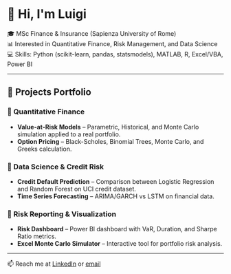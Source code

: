# 👋 Hi, I'm Luigi

🎓 MSc Finance & Insurance (Sapienza University of Rome)  
📊 Interested in Quantitative Finance, Risk Management, and Data Science  
💻 Skills: Python (scikit-learn, pandas, statsmodels), MATLAB, R, Excel/VBA, Power BI  

---

## 🚀 Projects Portfolio

### 🔹 Quantitative Finance
- **Value-at-Risk Models** – Parametric, Historical, and Monte Carlo simulation applied to a real portfolio.  
- **Option Pricing** – Black-Scholes, Binomial Trees, Monte Carlo, and Greeks calculation.  

### 🔹 Data Science & Credit Risk
- **Credit Default Prediction** – Comparison between Logistic Regression and Random Forest on UCI credit dataset.  
- **Time Series Forecasting** – ARIMA/GARCH vs LSTM on financial data.  

### 🔹 Risk Reporting & Visualization
- **Risk Dashboard** – Power BI dashboard with VaR, Duration, and Sharpe Ratio metrics.  
- **Excel Monte Carlo Simulator** – Interactive tool for portfolio risk analysis.  

---

📫 Reach me at [LinkedIn](https://linkedin.com/in/luigidimuzio) or [email](mailto:tuo.email)

